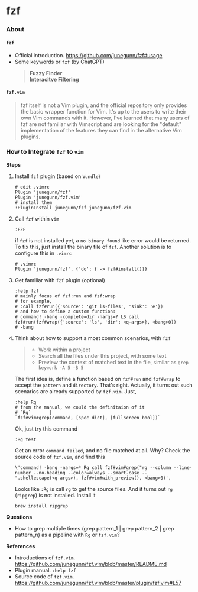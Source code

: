 # fzf


### About 

#### `fzf` 

* Official introduction. https://github.com/junegunn/fzf#usage
* Some keywords or `fzf` (by ChatGPT)
    > **Fuzzy Finder**<br> 
    > **Interacitve Filtering**

#### `fzf.vim`

>fzf itself is not a Vim plugin, and the official repository only provides the basic wrapper function for Vim. It's up to the users to write their own Vim commands with it. However, I've learned that many users of fzf are not familiar with Vimscript and are looking for the "default" implementation of the features they can find in the alternative Vim plugins.

### How to Integrate `fzf` to `vim`

**Steps**

1. Install `fzf` plugin (based on `Vundle`)

    ```
    # edit .vimrc 
    Plugin 'junegunn/fzf'
    Plugin 'junegunn/fzf.vim'
    # install them
    :PluginInstall junegunn/fzf junegunn/fzf.vim
    ```
2. Call `fzf` within `vim`
    
    ```
    :FZF
    ```
    if `fzf` is not installed yet, a `no binary found` like error would be returned. To fix this, just install the binary file of `fzf`. Another solution is to configure this in `.vimrc`
    ```
    # .vimrc   
    Plugin 'junegunn/fzf', {'do': { -> fzf#install()}} 
    ```
3. Get familiar with `fzf` plugin (optional)
    ```
    :help fzf
    # mainly focus of fzf:run and fzf:wrap
    # for example,
    # :call fzf#run({'source': 'git ls-files', 'sink': 'e'})
    # and how to define a custom function:
    # command! -bang -complete=dir -nargs=? LS call fzf#run(fzf#wrap({'source': 'ls', 'dir': <q-args>}, <bang>0))
    # -bang
    ```
4. Think about how to support a most common scenarios, with `fzf`
    >* Work within a project
    >* Search all the files under this project, with some text
    >* Preview the context of matched text in the file, similar as `grep keywork -A 5 -B 5`
    
    The first idea is, define a function based on `fzf#run` and `fzf#wrap` to accept the `pattern` and `directory`. That's right. Actually, it turns out such scenarios are already supported by `fzf.vim`. Just, 
    ```
    :help Rg
    # from the manual, we could the definitaion of it
    # `Rg`       |  `fzf#vim#grep(command, [spec dict], [fullscreen bool])`
    ```
    Ok, just try this command 
    ```
    :Rg test
    ```
    Get an error `command failed`, and no file matched at all. Why? Check the source code of `fzf.vim`, and find this
    ```
    \'command! -bang -nargs=* Rg call fzf#vim#grep("rg --column --line-number --no-heading --color=always --smart-case -- ".shellescape(<q-args>), fzf#vim#with_preview(), <bang>0)',
    ```
    Looks like `:Rg` is call `rg` to get the source files. And it turns out `rg` (`ripgrep`) is not installed. Install it
    ```
    brew install ripgrep
    ```

**Questions**

* How to grep multiple times (grep pattern_1 | grep pattern_2 | grep pattern_n) as a pipeline with `Rg` or `fzf.vim`?

**References**

* Introductions of `fzf.vim`. https://github.com/junegunn/fzf.vim/blob/master/README.md
* Plugin manual. `:help fzf`
* Source code of `fzf.vim`. https://github.com/junegunn/fzf.vim/blob/master/plugin/fzf.vim#L57








